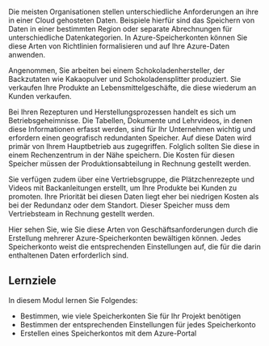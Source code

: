 Die meisten Organisationen stellen unterschiedliche Anforderungen an ihre in einer Cloud gehosteten Daten. Beispiele hierfür sind das Speichern von Daten in einer bestimmten Region oder separate Abrechnungen für unterschiedliche Datenkategorien. In Azure-Speicherkonten können Sie diese Arten von Richtlinien formalisieren und auf Ihre Azure-Daten anwenden.

Angenommen, Sie arbeiten bei einem Schokoladenhersteller, der Backzutaten wie Kakaopulver und Schokoladensplitter produziert. Sie verkaufen Ihre Produkte an Lebensmittelgeschäfte, die diese wiederum an Kunden verkaufen.

Bei Ihren Rezepturen und Herstellungsprozessen handelt es sich um Betriebsgeheimnisse. Die Tabellen, Dokumente und Lehrvideos, in denen diese Informationen erfasst werden, sind für Ihr Unternehmen wichtig und erfordern einen geografisch redundanten Speicher. Auf diese Daten wird primär von Ihrem Hauptbetrieb aus zugegriffen. Folglich sollten Sie diese in einem Rechenzentrum in der Nähe speichern. Die Kosten für diesen Speicher müssen der Produktionsabteilung in Rechnung gestellt werden.

Sie verfügen zudem über eine Vertriebsgruppe, die Plätzchenrezepte und Videos mit Backanleitungen erstellt, um Ihre Produkte bei Kunden zu promoten. Ihre Priorität bei diesen Daten liegt eher bei niedrigen Kosten als bei der Redundanz oder dem Standort. Dieser Speicher muss dem Vertriebsteam in Rechnung gestellt werden.

Hier sehen Sie, wie Sie diese Arten von Geschäftsanforderungen durch die Erstellung mehrerer Azure-Speicherkonten bewältigen können. Jedes Speicherkonto weist die entsprechenden Einstellungen auf, die für die darin enthaltenen Daten erforderlich sind.

## <a name="learning-objectives"></a>Lernziele

In diesem Modul lernen Sie Folgendes:

 - Bestimmen, wie viele Speicherkonten Sie für Ihr Projekt benötigen
 - Bestimmen der entsprechenden Einstellungen für jedes Speicherkonto
 - Erstellen eines Speicherkontos mit dem Azure-Portal